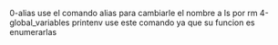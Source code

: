 0-alias
	use el comando alias para cambiarle el nombre a ls por rm
4-global_variables
	printenv use este comando ya que su funcion es enumerarlas 
